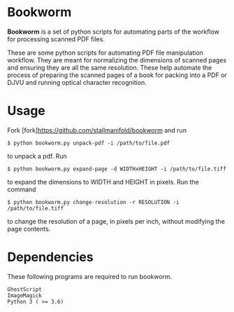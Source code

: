 # Bookworm

**Bookworm** is a set of python scripts for automating parts of the workflow
for processing scanned PDF files.

These are some python scripts for automating PDF file manipulation workflow. They
are meant for normalizing the dimensions of scanned pages and ensuring they are all
the same resolution. These help automate the process of preparing the scanned pages of
a book for packing into a PDF or DJVU and running optical character recognition.

Usage
=====

Fork [fork]https://github.com/stallmanifold/bookworm and run

```
$ python bookworm.py unpack-pdf -i /path/to/file.pdf  
```  

to unpack a pdf. Run

```    
$ python bookworm.py expand-page -d WIDTHxHEIGHT -i /path/to/file.tiff
```

to expand the dimensions to WIDTH and HEIGHT in pixels. Run the command

```
$ python bookworm.py change-resolution -r RESOLUTION -i /path/to/file.tiff
```
to change the resolution of a page, in pixels per inch, without modifying the page contents.


Dependencies
============

These following programs are required to run bookworm.
```
GhostScript
ImageMagick
Python 3 ( >= 3.6)
```

